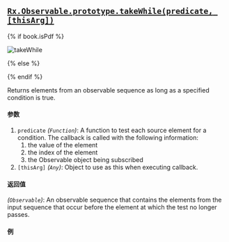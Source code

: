 ## [`Rx.Observable.prototype.takeWhile(predicate, [thisArg])`](https://github.com/Reactive-Extensions/RxJS/blob/master/src/core/linq/observable/takewhile.js)

{% if book.isPdf %}

![takeWhile](http://reactivex.io/documentation/operators/images/takeWhile.png)

{% else %}



{% endif %}

Returns elements from an observable sequence as long as a specified condition is true.

#### 参数
1. `predicate` *(`Function`)*: A function to test each source element for a condition. The callback is called with the following information:
    1. the value of the element
    2. the index of the element
    3. the Observable object being subscribed
2. `[thisArg]` *(`Any`)*: Object to use as this when executing callback.

#### 返回值
*(`Observable`)*: An observable sequence that contains the elements from the input sequence that occur before the element at which the test no longer passes.  
    
#### 例

[](http://jsbin.com/lopiv/1/embed?js,console)
